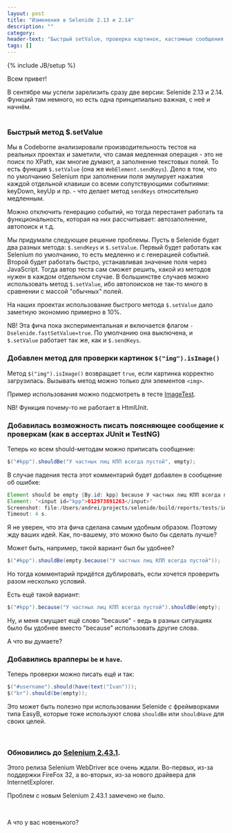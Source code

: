 ```yaml
---
layout: post
title: "Изменения в Selenide 2.13 и 2.14"
description: ""
category:
header-text: "Быстрый setValue, проверка картинок, кастомные сообщения об ошибке, обновление до Selenium 2.43.1"
tags: []
---
```

{% include JB/setup %}

Всем привет!

В сентябре мы успели зарелизить сразу две версии: Selenide 2.13 и 2.14. Функций там немного, но есть одна принципиально важная, с неё и начнём.<br/> <br/>

### Быстрый метод $.setValue

Мы в Codeborne анализировали производительность тестов на реальных проектах и заметили, что самая медленная операция - 
это не поиск по XPath, как многие думают, а заполнение текстовых полей. То есть функция `$.setValue` (она же 
`WebElement.sendKeys`). Дело в том, что по умолчанию Selenium при заполнении поля эмулирует нажатия каждой отдельной 
клавиши со всеми сопутствующими событиями: keyDown, keyUp и пр. - что делает метод `sendKeys` относительно медленным.
 
Можно отключить генерацию событий, но тогда перестанет работать та функциональность, которая на них рассчитывает: 
автозаполнение, автопоиск и т.д. 

Мы придумали следующее решение проблемы. Пусть в Selenide будет два разных метода: `$.sendKeys` и `$.setValue`. 
Первый будет работать как Selenium по умолчанию, то есть медленно и с генерацией событий. Второй будет работать быстро, 
устанавливая значение поля через JavaScript. Тогда автор теста сам сможет решить, какой из методов нужен в каждом отдельном случае.
В большинстве случаев можно использовать метод `$.setValue`, ибо автопоисков не так-то много в сравнении с массой "обычных" полей.

На наших проектах использование быстрого метода `$.setValue` дало заметную экономию примерно в 10%.

NB! Эта фича пока экспериментальная и включается флагом `-Dselenide.fastSetValue=true`. По умолчанию она выключена, и 
`$.setValue` работает так же, как и `$.sendKeys`.


### Добавлен метод для проверки картинок `$("img").isImage()`

Метод `$("img").isImage()` возвращает `true`, если картинка корректно загрузилась. Вызывать метод можно только для элементов `<img>`.

Пример использования можно подсмотреть в тесте [ImageTest](https://github.com/codeborne/selenide/blob/master/src/test/java/integration/ImageTest.java).

NB! Функция почему-то не работает в HtmlUnit.

### Добавилась возможность писать поясняющее сообщение к проверкам (как в ассертах JUnit и TestNG)

Теперь ко всем should-методам можно приписать сообщение:

```java
$("#kpp").shouldBe("У частных лиц КПП всегда пустой", empty);
```

В случае падения теста этот комментарий будет добавлен в сообщение об ошибке:

```java
Element should be empty {By.id: kpp} because У частных лиц КПП всегда пустой
Element: '<input id="kpp">012973891263</input>'
Screenshot: file:/Users/andrei/projects/selenide/build/reports/tests/integration/SelenideMethodsTest/waitUntilMethodMayContainOptionalMessageThatIsPartOfErrorMessage/1411898416054.0.png
Timeout: 4 s.
```

Я не уверен, что эта фича сделана самым удобным образом. Поэтому жду ваших идей. Как, по-вашему, это можно было бы сделать лучше?
 
Может быть, например, такой вариант был бы удобнее?

```java
$("#kpp").shouldBe(empty.because("У частных лиц КПП всегда пустой"));
```
Но тогда комментарий придётся дублировать, если хочется проверить разом несколько условий.

Есть ещё такой вариант:

```java
$("#kpp").because("У частных лиц КПП всегда пустой").shouldBe(empty);
```

Ну, и меня смущает ещё слово "because" - ведь в разных ситуациях было бы удобнее вместо "because" использовать другие слова.

А что вы думаете?

### Добавились врапперы `be` и `have`.

Теперь проверки можно писать ещё и так:

```java
$("#username").should(have(text("Ivan")));
$("br").should(be(empty));
```

Это может быть полезно при использовании Selenide с фреймворками типа EasyB, которые тоже используют слова `shouldBe` или `shouldHave` для своих целей.

<br/>

### Обновились до [Selenium 2.43.1]({{site.SELENIUM_CHANGELOG}}).

Этого релиза Selenium WebDriver все очень ждали. Во-первых, из-за поддержки FireFox 32, 
а во-вторых, из-за нового драйвера для InternetExplorer. 

Проблем с новым Selenium 2.43.1 замечено не было.

<br/>

А что у вас новенького?

<br/>
